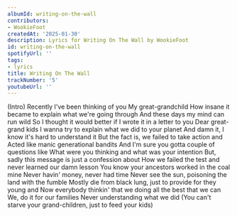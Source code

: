 ```yaml
---
albumId: writing-on-the-wall
contributors:
- WookieFoot
createdAt: '2025-01-30'
description: Lyrics for Writing On The Wall by WookieFoot
id: writing-on-the-wall
spotifyUrl: ''
tags:
- lyrics
title: Writing On The Wall
trackNumber: '5'
youtubeUrl: ''
---
```


(Intro)
Recently I've been thinking of you
My great-grandchild
How insane it became to explain what we're going through
And these days my mind can run wild
So I thought it would better if I wrote it in a letter to you
Dear great-grand kids
I wanna try to explain what we did to your planet
And damn it, I know it's hard to understand it
But the fact is, we failed to take action and
Acted like manic generational bandits
And I'm sure you gotta couple of questions like
What were you thinking and what was your intention
But, sadly this message is just a confession about
How we failеd the test and nevеr learned our damn lesson
You know your ancestors worked in the coal mine
Never havin' money, never had time
Never see the sun, poisoning the land with the fumble
Mostly die from black lung, just to provide for they young and
Now everybody thinkin' that we doing all the best that we can
We, do it for our families
Never understanding what we did
(You can't starve your grand-children, just to feed your kids)